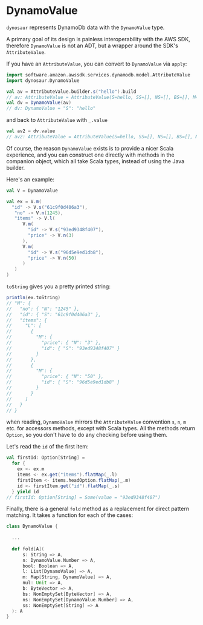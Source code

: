 # DynamoValue

`dynosaur` represents DynamoDb data with the `DynamoValue` type.

A primary goal of its design is painless interoperability with the AWS
SDK, therefore `DynamoValue` is not an ADT, but a wrapper around the
SDK's `AttributeValue`.

If you have an `AttributeValue`, you can convert to `DynamoValue` via
`apply`:

```scala
import software.amazon.awssdk.services.dynamodb.model.AttributeValue
import dynosaur.DynamoValue

val av = AttributeValue.builder.s("hello").build
// av: AttributeValue = AttributeValue(S=hello, SS=[], NS=[], BS=[], M={}, L=[])
val dv = DynamoValue(av)
// dv: DynamoValue = "S": "hello"
```

and back to `AttributeValue` with `_.value`

```scala
val av2 = dv.value
// av2: AttributeValue = AttributeValue(S=hello, SS=[], NS=[], BS=[], M={}, L=[])
```

Of course, the reason `DynamoValue` exists is to provide a nicer Scala
experience, and you can construct one directly with methods in the
companion object, which all take Scala types, instead of using the Java builder.

Here's an example:

```scala
val V = DynamoValue

val ex = V.m(
  "id" -> V.s("61c9f0d406a3"),
   "no" -> V.n(1245),
   "items" -> V.l(
      V.m(
        "id" -> V.s("93ed9348f407"),
        "price" -> V.n(3)
      ),
      V.m(
        "id" -> V.s("96d5e9ed1db8"),
        "price" -> V.n(50)
      )
   )
)
```

`toString` gives you a pretty printed string:

```scala
println(ex.toString)
// "M": {
//   "no": { "N": "1245" },
//   "id": { "S": "61c9f0d406a3" },
//   "items": {
//     "L": [
//       {
//         "M": {
//           "price": { "N": "3" },
//           "id": { "S": "93ed9348f407" }
//         }
//       },
//       {
//         "M": {
//           "price": { "N": "50" },
//           "id": { "S": "96d5e9ed1db8" }
//         }
//       }
//     ]
//   }
// }
```

when reading, `DynamoValue` mirrors the `AttributeValue` convention
`s`, `n`, `m` etc. for accessors methods, except with Scala types. All
the methods return `Option`, so you don't have to do any checking
before using them.

Let's read the `id` of the first item:

```scala
val firstId: Option[String] =
  for {
    ex <- ex.m
    items <- ex.get("items").flatMap(_.l)
    firstItem <- items.headOption.flatMap(_.m)
    id <- firstItem.get("id").flatMap(_.s)
  } yield id
// firstId: Option[String] = Some(value = "93ed9348f407")
```

Finally, there is a general `fold` method as a replacement for direct
pattern matching. It takes a function for each of the cases:

```scala
class DynamoValue {
  
  ...
  
  def fold[A](
      s: String => A,
      n: DynamoValue.Number => A,
      bool: Boolean => A,
      l: List[DynamoValue] => A,
      m: Map[String, DynamoValue] => A,
      nul: Unit => A,
      b: ByteVector => A,
      bs: NonEmptySet[ByteVector] => A,
      ns: NonEmptySet[DynamoValue.Number] => A,
      ss: NonEmptySet[String] => A
  ): A
}
```
